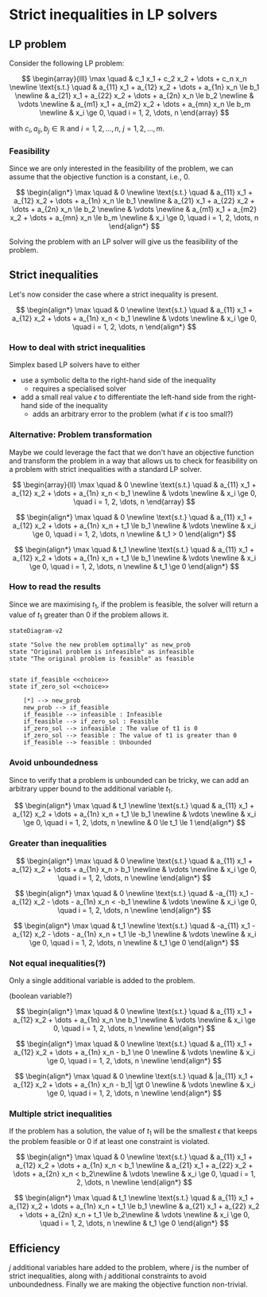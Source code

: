 # Strict inequalities in LP solvers

<qrcode width="200" />

<!-- New section -->

## LP problem

Consider the following LP problem:

$$
\begin{array}{lll}
\max \quad & c_1 x_1 + c_2 x_2 + \dots + c_n x_n \newline
\text{s.t.} \quad & a_{11} x_1 + a_{12} x_2 + \dots + a_{1n} x_n \le b_1 \newline
& a_{21} x_1 + a_{22} x_2 + \dots + a_{2n} x_n \le b_2 \newline
& \vdots \newline
& a_{m1} x_1 + a_{m2} x_2 + \dots + a_{mn} x_n \le b_m \newline
& x_i \ge 0, \quad i = 1, 2, \dots, n
\end{array}
$$

with $c_i, a_{ij}, b_j \in \mathbb{R}$ and $i = 1, 2, \dots, n$, $j = 1, 2, \dots, m$.

<!-- New subsection -->

### Feasibility

Since we are only interested in the feasibility of the problem, we can assume that the objective function is a constant, i.e., $0$.

$$
\begin{align*}
\max \quad & 0 \newline
\text{s.t.} \quad & a_{11} x_1 + a_{12} x_2 + \dots + a_{1n} x_n \le b_1 \newline
& a_{21} x_1 + a_{22} x_2 + \dots + a_{2n} x_n \le b_2 \newline
& \vdots \newline
& a_{m1} x_1 + a_{m2} x_2 + \dots + a_{mn} x_n \le b_m \newline
& x_i \ge 0, \quad i = 1, 2, \dots, n
\end{align*}
$$

Solving the problem with an LP solver will give us the feasibility of the problem.

<!-- New section -->

## Strict inequalities

Let's now consider the case where a strict inequality is present.

$$
\begin{align*}
\max \quad & 0 \newline
\text{s.t.} \quad & a_{11} x_1 + a_{12} x_2 + \dots + a_{1n} x_n < b_1 \newline
& \vdots \newline
& x_i \ge 0, \quad i = 1, 2, \dots, n
\end{align*}
$$

<!-- New subsection -->

### How to deal with strict inequalities

Simplex based LP solvers have to either

- use a symbolic delta to the right-hand side of the inequality
  - requires a specialised solver
- add a small real value $\epsilon$ to differentiate the left-hand side from the right-hand side of the inequality
  - adds an arbitrary error to the problem (what if $\epsilon$ is too small?)

<!-- New subsection -->

### Alternative: Problem transformation

Maybe we could leverage the fact that we don't have an objective function and transform the problem in a way that allows us to check for feasibility on a problem with strict inequalities with a standard LP solver.

<div class="r-stack">

$$
\begin{array}{ll}
\max \quad & 0 \newline
\text{s.t.} \quad & a_{11} x_1 + a_{12} x_2 + \dots + a_{1n} x_n < b_1 \newline
& \vdots \newline
& x_i \ge 0, \quad i = 1, 2, \dots, n
\end{array}
$$

<!-- .element: class="fragment fade-in-then-out m-unset" -->

$$
\begin{align*}
\max \quad & 0 \newline
\text{s.t.} \quad & a_{11} x_1 + a_{12} x_2 + \dots + a_{1n} x_n + t_1 \le b_1 \newline
& \vdots \newline
& x_i \ge 0, \quad i = 1, 2, \dots, n \newline
& t_1 > 0
\end{align*}
$$

<!-- .element: class="fragment fade-in-then-out m-unset" -->

$$
\begin{align*}
\max \quad & t_1 \newline
\text{s.t.} \quad & a_{11} x_1 + a_{12} x_2 + \dots + a_{1n} x_n + t_1 \le b_1 \newline
& \vdots \newline
& x_i \ge 0, \quad i = 1, 2, \dots, n \newline
& t_1 \ge 0
\end{align*}
$$

<!-- .element: class="fragment fade-in-then-out m-unset" -->

</div>

<!-- New subsection -->

### How to read the results

Since we are maximising $t_1$, if the problem is feasible, the solver will return a value of $t_1$ greater than $0$ if the problem allows it.

```mermaid
stateDiagram-v2

state "Solve the new problem optimally" as new_prob
state "Original problem is infeasible" as infeasible
state "The original problem is feasible" as feasible


state if_feasible <<choice>>
state if_zero_sol <<choice>>

    [*] --> new_prob
    new_prob --> if_feasible
    if_feasible --> infeasible : Infeasible
    if_feasible --> if_zero_sol : Feasible
    if_zero_sol --> infeasible : The value of t1 is 0
    if_zero_sol --> feasible : The value of t1 is greater than 0
    if_feasible --> feasible : Unbounded
```

<!-- New subsection -->

### Avoid unboundedness

Since to verify that a problem is unbounded can be tricky, we can add an arbitrary upper bound to the additional variable $t_1$.

$$
\begin{align*}
\max \quad & t_1 \newline
\text{s.t.} \quad & a_{11} x_1 + a_{12} x_2 + \dots + a_{1n} x_n + t_1 \le b_1 \newline
& \vdots \newline
& x_i \ge 0, \quad i = 1, 2, \dots, n \newline
& 0 \le t_1 \le 1
\end{align*}
$$

<!-- New subsection -->

### Greater than inequalities

<div class="r-stack">

$$
\begin{align*}
\max \quad & 0 \newline
\text{s.t.} \quad & a_{11} x_1 + a_{12} x_2 + \dots + a_{1n} x_n > b_1 \newline
& \vdots \newline
& x_i \ge 0, \quad i = 1, 2, \dots, n \newline
\end{align*}
$$

<!-- .element: class="fragment fade-in-then-out m-unset" -->

$$
\begin{align*}
\max \quad & 0 \newline
\text{s.t.} \quad & -a_{11} x_1 - a_{12} x_2 - \dots - a_{1n} x_n < -b_1 \newline
& \vdots \newline
& x_i \ge 0, \quad i = 1, 2, \dots, n \newline
\end{align*}
$$

<!-- .element: class="fragment fade-in-then-out m-unset" -->

$$
\begin{align*}
\max \quad & t_1 \newline
\text{s.t.} \quad & -a_{11} x_1 - a_{12} x_2 - \dots - a_{1n} x_n + t_1 \le -b_1 \newline
& \vdots \newline
& x_i \ge 0, \quad i = 1, 2, \dots, n \newline
& t_1 \ge 0
\end{align*}
$$

<!-- .element: class="fragment fade-in-then-out m-unset" -->

</div>

<!-- New subsection -->

### Not equal inequalities(?)

Only a single additional variable is added to the problem.

(boolean variable?)

<div class="r-stack">

$$
\begin{align*}
\max \quad & 0 \newline
\text{s.t.} \quad & a_{11} x_1 + a_{12} x_2 + \dots + a_{1n} x_n \ne b_1 \newline
& \vdots \newline
& x_i \ge 0, \quad i = 1, 2, \dots, n \newline
\end{align*}
$$

<!-- .element: class="fragment fade-in-then-out m-unset" -->

$$
\begin{align*}
\max \quad & 0 \newline
\text{s.t.} \quad & a_{11} x_1 + a_{12} x_2 + \dots + a_{1n} x_n - b_1 \ne 0 \newline
& \vdots \newline
& x_i \ge 0, \quad i = 1, 2, \dots, n \newline
\end{align*}
$$

<!-- .element: class="fragment fade-in-then-out m-unset" -->

$$
\begin{align*}
\max \quad & 0 \newline
\text{s.t.} \quad & |a_{11} x_1 + a_{12} x_2 + \dots + a_{1n} x_n - b_1| \gt 0 \newline
& \vdots \newline
& x_i \ge 0, \quad i = 1, 2, \dots, n \newline
\end{align*}
$$

<!-- .element: class="fragment fade-in-then-out m-unset" -->

</div>

<!-- New subsection -->

### Multiple strict inequalities

If the problem has a solution, the value of $t_1$ will be the smallest $\epsilon$ that keeps the problem feasible or $0$ if at least one constraint is violated.

<div class="r-stack">

$$
\begin{align*}
\max \quad & 0 \newline
\text{s.t.} \quad & a_{11} x_1 + a_{12} x_2 + \dots + a_{1n} x_n < b_1 \newline
& a_{21} x_1 + a_{22} x_2 + \dots + a_{2n} x_n < b_2\newline
& \vdots \newline
& x_i \ge 0, \quad i = 1, 2, \dots, n \newline
\end{align*}
$$

<!-- .element: class="fragment fade-in-then-out m-unset" -->

$$
\begin{align*}
\max \quad & t_1 \newline
\text{s.t.} \quad & a_{11} x_1 + a_{12} x_2 + \dots + a_{1n} x_n + t_1 \le b_1 \newline
& a_{21} x_1 + a_{22} x_2 + \dots + a_{2n} x_n + t_1 \le b_2\newline
& \vdots \newline
& x_i \ge 0, \quad i = 1, 2, \dots, n \newline
& t_1 \ge 0
\end{align*}
$$

<!-- .element: class="fragment fade-in-then-out m-unset" -->

</div>

<!-- New section -->

## Efficiency

$j$ additional variables hare added to the problem, where $j$ is the number of strict inequalities, along with $j$ additional constraints to avoid unboundedness.
Finally we are making the objective function non-trivial.
